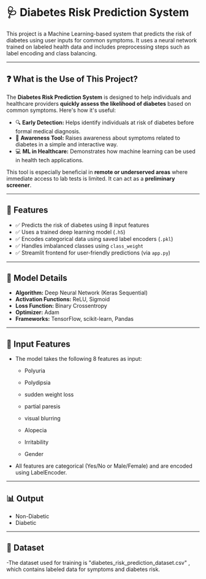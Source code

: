 # 🩺 Diabetes Risk Prediction System

This project is a Machine Learning-based system that predicts the risk of diabetes using user inputs for common symptoms. It uses a neural network trained on labeled health data and includes preprocessing steps such as label encoding and class balancing.

---

## ❓ What is the Use of This Project?

The **Diabetes Risk Prediction System** is designed to help individuals and healthcare providers **quickly assess the likelihood of diabetes** based on common symptoms. Here's how it's useful:

- 🔍 **Early Detection:** Helps identify individuals at risk of diabetes before formal medical diagnosis.
- 🧪 **Awareness Tool:** Raises awareness about symptoms related to diabetes in a simple and interactive way.
- 💻 **ML in Healthcare:** Demonstrates how machine learning can be used in health tech applications.

This tool is especially beneficial in **remote or underserved areas** where immediate access to lab tests is limited. It can act as a **preliminary screener**.

---

## 📌 Features

- ✅ Predicts the risk of diabetes using 8 input features
- ✅ Uses a trained deep learning model (`.h5`)
- ✅ Encodes categorical data using saved label encoders (`.pkl`)
- ✅ Handles imbalanced classes using `class_weight`
- ✅ Streamlit frontend for user-friendly predictions (via `app.py`)

---

## 🧠 Model Details

- **Algorithm:** Deep Neural Network (Keras Sequential)
- **Activation Functions:** ReLU, Sigmoid
- **Loss Function:** Binary Crossentropy
- **Optimizer:** Adam
- **Frameworks:** TensorFlow, scikit-learn, Pandas

---
## 📝 Input Features
- The model takes the following 8 features as input:

   - Polyuria

   - Polydipsia

   - sudden weight loss

   - partial paresis

  - visual blurring

  - Alopecia

  - Irritability

  - Gender

- All features are categorical (Yes/No or Male/Female) and are encoded using LabelEncoder.
  
---

## 📊 Output
- Non-Diabetic
- Diabetic
  
---

## 🧪 Dataset
-The dataset used for training is "diabetes_risk_prediction_dataset.csv" , which contains labeled data for symptoms and diabetes risk.
